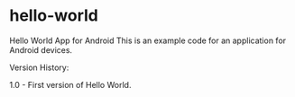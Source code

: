 # hello-world
Hello World App for Android
This is an example code for an application for Android devices.

Version History:

1.0 - First version of Hello World.

